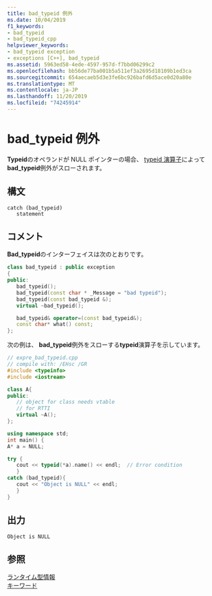 ```yaml
---
title: bad_typeid 例外
ms.date: 10/04/2019
f1_keywords:
- bad_typeid
- bad_typeid_cpp
helpviewer_keywords:
- bad_typeid exception
- exceptions [C++], bad_typeid
ms.assetid: 5963ed58-4ede-4597-957d-f7bbd06299c2
ms.openlocfilehash: bb56de77ba001b5a511ef3a2695d18109b1ed3ca
ms.sourcegitcommit: 654aecaeb5d3e3fe6bc926bafd6d5ace0d20a80e
ms.translationtype: MT
ms.contentlocale: ja-JP
ms.lasthandoff: 11/20/2019
ms.locfileid: "74245914"
---
```

# <a name="bad_typeid-exception"></a>bad_typeid 例外

**Typeid**のオペランドが NULL ポインターの場合、 [typeid 演算子](../cpp/typeid-operator.md)によって**bad_typeid**例外がスローされます。

## <a name="syntax"></a>構文

```
catch (bad_typeid)
   statement
```

## <a name="remarks"></a>コメント

**Bad_typeid**のインターフェイスは次のとおりです。

```cpp
class bad_typeid : public exception
{
public:
   bad_typeid();
   bad_typeid(const char * _Message = "bad typeid");
   bad_typeid(const bad_typeid &);
   virtual ~bad_typeid();

   bad_typeid& operator=(const bad_typeid&);
   const char* what() const;
};
```

次の例は、 **bad_typeid**例外をスローする**typeid**演算子を示しています。

```cpp
// expre_bad_typeid.cpp
// compile with: /EHsc /GR
#include <typeinfo>
#include <iostream>

class A{
public:
   // object for class needs vtable
   // for RTTI
   virtual ~A();
};

using namespace std;
int main() {
A* a = NULL;

try {
   cout << typeid(*a).name() << endl;  // Error condition
   }
catch (bad_typeid){
   cout << "Object is NULL" << endl;
   }
}
```

## <a name="output"></a>出力

```Output
Object is NULL
```

## <a name="see-also"></a>参照

[ランタイム型情報](../cpp/run-time-type-information.md)\
[キーワード](../cpp/keywords-cpp.md)
